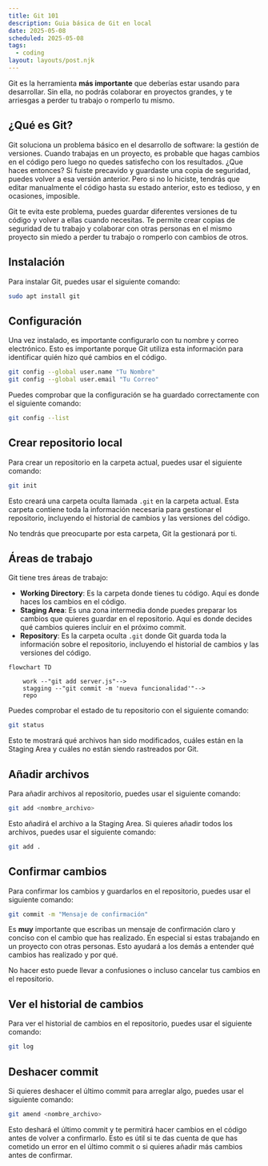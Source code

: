 ```yaml
---
title: Git 101
description: Guia básica de Git en local
date: 2025-05-08
scheduled: 2025-05-08
tags:
  - coding
layout: layouts/post.njk
---
```


Git es la herramienta **más importante** que deberías estar usando para desarrollar. Sin ella, no podrás colaborar en proyectos grandes, y te arriesgas a perder tu trabajo o romperlo tu mismo.

## ¿Qué es Git?

Git soluciona un problema básico en el desarrollo de software: la gestión de versiones. Cuando trabajas en un proyecto, es probable que hagas cambios en el código pero luego no quedes satisfecho con los resultados. ¿Que haces entonces? Si fuiste precavido y guardaste una copia de seguridad, puedes volver a esa versión anterior. Pero si no lo hiciste, tendrás que editar manualmente el código hasta su estado anterior, esto es tedioso, y en ocasiones, imposible.

Git te evita este problema, puedes guardar diferentes versiones de tu código y volver a ellas cuando necesitas. Te permite crear copias de seguridad de tu trabajo y colaborar con otras personas en el mismo proyecto sin miedo a perder tu trabajo o romperlo con cambios de otros.

## Instalación

Para instalar Git, puedes usar el siguiente comando:

```bash
sudo apt install git
```

## Configuración

Una vez instalado, es importante configurarlo con tu nombre y correo electrónico. Esto es importante porque Git utiliza esta información para identificar quién hizo qué cambios en el código.

```bash
git config --global user.name "Tu Nombre"
git config --global user.email "Tu Correo"
```

Puedes comprobar que la configuración se ha guardado correctamente con el siguiente comando:

```bash
git config --list
```

## Crear repositorio local

Para crear un repositorio en la carpeta actual, puedes usar el siguiente comando:

```bash
git init
```

Esto creará una carpeta oculta llamada `.git` en la carpeta actual. Esta carpeta contiene toda la información necesaria para gestionar el repositorio, incluyendo el historial de cambios y las versiones del código.

No tendrás que preocuparte por esta carpeta, Git la gestionará por ti.

## Áreas de trabajo

Git tiene tres áreas de trabajo:

- **Working Directory**: Es la carpeta donde tienes tu código. Aquí es donde haces los cambios en el código.
- **Staging Area**: Es una zona intermedia donde puedes preparar los cambios que quieres guardar en el repositorio. Aquí es donde decides qué cambios quieres incluir en el próximo commit.
- **Repository**: Es la carpeta oculta `.git` donde Git guarda toda la información sobre el repositorio, incluyendo el historial de cambios y las versiones del código.

```mermaid
flowchart TD
    
    work --"git add server.js"-->
    stagging --"git commit -m 'nueva funcionalidad'"-->
    repo
```

Puedes comprobar el estado de tu repositorio con el siguiente comando:

```bash
git status
```

Esto te mostrará qué archivos han sido modificados, cuáles están en la Staging Area y cuáles no están siendo rastreados por Git.

## Añadir archivos

Para añadir archivos al repositorio, puedes usar el siguiente comando:

```bash
git add <nombre_archivo>
```

Esto añadirá el archivo a la Staging Area. Si quieres añadir todos los archivos, puedes usar el siguiente comando:

```bash
git add .
```

## Confirmar cambios

Para confirmar los cambios y guardarlos en el repositorio, puedes usar el siguiente comando:

```bash
git commit -m "Mensaje de confirmación"
```

Es **muy** importante que escribas un mensaje de confirmación claro y conciso con el cambio que has realizado. En especial si estas trabajando en un proyecto con otras personas. Esto ayudará a los demás a entender qué cambios has realizado y por qué.

No hacer esto puede llevar a confusiones o incluso cancelar tus cambios en el repositorio.

## Ver el historial de cambios

Para ver el historial de cambios en el repositorio, puedes usar el siguiente comando:

```bash
git log
```

## Deshacer commit

Si quieres deshacer el último commit para arreglar algo, puedes usar el siguiente comando:

```bash
git amend <nombre_archivo>
```

Esto deshará el último commit y te permitirá hacer cambios en el código antes de volver a confirmarlo. Esto es útil si te das cuenta de que has cometido un error en el último commit o si quieres añadir más cambios antes de confirmar.
